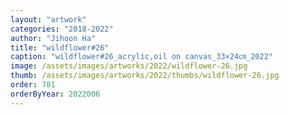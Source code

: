 ```yaml
---
layout: "artwork"
categories: "2018-2022"
author: "Jihoon Ha"
title: "wildflower#26"
caption: "wildflower#26_acrylic,oil on canvas_33×24㎝_2022"
image: /assets/images/artworks/2022/wildflower-26.jpg
thumb: /assets/images/artworks/2022/thumbs/wildflower-26.jpg
order: 781
orderByYear: 2022006
---
```

